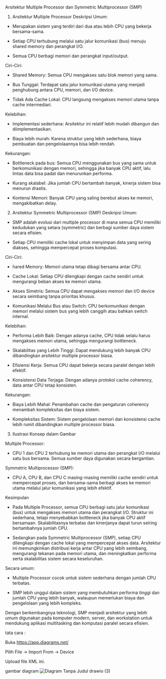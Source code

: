    Arsitektur Multiple Processor dan Symmetric Multiprocessor (SMP)
1. Arsitektur Multiple Processor
Deskripsi Umum:

- Merupakan sistem yang terdiri dari dua atau lebih CPU yang bekerja bersama-sama.

- Setiap CPU terhubung melalui satu jalur komunikasi (bus) menuju shared memory dan perangkat I/O.

- Semua CPU berbagi memori dan perangkat input/output.

Ciri-Ciri:

- Shared Memory: Semua CPU mengakses satu blok memori yang sama.

- Bus Tunggal: Terdapat satu jalur komunikasi utama yang menjadi penghubung antara CPU, memori, dan I/O device.

- Tidak Ada Cache Lokal: CPU langsung mengakses memori utama tanpa cache intermediari.

Kelebihan:

- Implementasi sederhana: Arsitektur ini relatif lebih mudah dibangun dan diimplementasikan.

- Biaya lebih murah: Karena struktur yang lebih sederhana, biaya pembuatan dan pengelolaannya bisa lebih rendah.

Kekurangan:

- Bottleneck pada bus: Semua CPU menggunakan bus yang sama untuk berkomunikasi dengan memori, sehingga jika banyak CPU aktif, lalu lintas data bisa padat dan menurunkan performa.

- Kurang skalabel: Jika jumlah CPU bertambah banyak, kinerja sistem bisa menurun drastis.

- Kontensi Memori: Banyak CPU yang saling berebut akses ke memori, mengakibatkan delay.

2. Arsitektur Symmetric Multiprocessor (SMP)
Deskripsi Umum:

- SMP adalah evolusi dari multiple processor di mana semua CPU memiliki kedudukan yang setara (symmetric) dan berbagi sumber daya sistem secara efisien.

- Setiap CPU memiliki cache lokal untuk menyimpan data yang sering diakses, sehingga mempercepat proses komputasi.

Ciri-Ciri:

- hared Memory: Memori utama tetap dibagi bersama antar CPU.

- Cache Lokal: Setiap CPU dilengkapi dengan cache sendiri untuk mengurangi beban akses ke memori utama.

- Akses Simetris: Semua CPU dapat mengakses memori dan I/O device secara seimbang tanpa prioritas khusus.

- Komunikasi Melalui Bus atau Switch: CPU berkomunikasi dengan memori melalui sistem bus yang lebih canggih atau bahkan switch internal.

Kelebihan:

- Performa Lebih Baik: Dengan adanya cache, CPU tidak selalu harus mengakses memori utama, sehingga mengurangi bottleneck.

- Skalabilitas yang Lebih Tinggi: Dapat mendukung lebih banyak CPU dibandingkan arsitektur multiple processor biasa.

- Efisiensi Kerja: Semua CPU dapat bekerja secara paralel dengan lebih efektif.

- Konsistensi Data Terjaga: Dengan adanya protokol cache coherency, data antar CPU tetap konsisten.

Kekurangan:

- Biaya Lebih Mahal: Penambahan cache dan pengaturan coherency menambah kompleksitas dan biaya sistem.

- Kompleksitas Sistem: Sistem pengelolaan memori dan konsistensi cache lebih rumit dibandingkan multiple processor biasa.

3. Ilustrasi Konsep dalam Gambar
   
Multiple Processor:
- CPU 1 dan CPU 2 terhubung ke memori utama dan perangkat I/O melalui satu bus bersama. Semua sumber daya digunakan secara bergantian.

Symmetric Multiprocessor (SMP):
- CPU A, CPU B, dan CPU C masing-masing memiliki cache sendiri untuk mempercepat proses, dan bersama-sama berbagi akses ke memori utama melalui jalur komunikasi yang lebih 
  efektif.

Kesimpulan

- Pada Multiple Processor, semua CPU berbagi satu jalur komunikasi (bus) untuk mengakses memori utama dan perangkat I/O. Struktur ini sederhana, tetapi menyebabkan 
  bottleneck jika banyak CPU aktif bersamaan. Skalabilitasnya terbatas dan kinerjanya dapat turun seiring bertambahnya jumlah CPU.

- Sedangkan pada Symmetric Multiprocessor (SMP), setiap CPU dilengkapi dengan cache lokal yang mempercepat akses data. Arsitektur ini memungkinkan distribusi kerja antar 
  CPU yang lebih seimbang, mengurangi tekanan pada memori utama, dan meningkatkan performa serta skalabilitas sistem secara keseluruhan.

Secara umum:

- Multiple Processor cocok untuk sistem sederhana dengan jumlah CPU terbatas.

- SMP lebih unggul dalam sistem yang membutuhkan performa tinggi dan jumlah CPU yang lebih banyak, walaupun memerlukan biaya dan pengelolaan yang lebih kompleks.

Dengan berkembangnya teknologi, SMP menjadi arsitektur yang lebih umum digunakan pada komputer modern, server, dan workstation untuk mendukung aplikasi multitasking dan komputasi paralel secara efisien.


tata cara :

Buka https://app.diagrams.net/

Pilih File → Import From → Device

Upload file XML ini.

gambar diagram
![Diagram Tanpa Judul drawio (3)](https://github.com/user-attachments/assets/b4f8cf24-788c-4963-a18b-e87b6a2a4af6)



